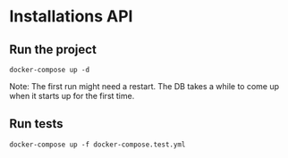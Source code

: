 # Installations API
## Run the project
```
docker-compose up -d
```
Note: The first run might need a restart. The DB takes a while to come up when it starts up for the first time.

## Run tests
```
docker-compose up -f docker-compose.test.yml
```